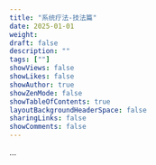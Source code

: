 ```yaml
---
title: "系统疗法-技法篇"
date: 2025-01-01
weight: 
draft: false
description: ""
tags: [""]
showViews: false
showLikes: false
showAuthor: true
showZenMode: false
showTableOfContents: true
layoutBackgroundHeaderSpace: false
sharingLinks: false
showComments: false
---
```


...